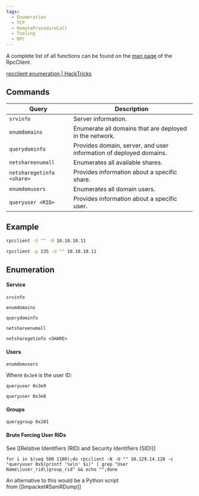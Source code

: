 ```yaml
---
tags:
  - Enumeration
  - TCP
  - RemoteProcedureCall
  - Tooling
  - RPC
---
```

A complete list of all functions can be found on the [man page](https://www.samba.org/samba/docs/current/man-html/rpcclient.1.html) of the RpcClient.

[rpcclient enumeration | HackTricks](https://book.hacktricks.xyz/network-services-pentesting/pentesting-smb/rpcclient-enumeration)
## Commands 

|**Query**|**Description**|
|---|---|
|`srvinfo`|Server information.|
|`enumdomains`|Enumerate all domains that are deployed in the network.|
|`querydominfo`|Provides domain, server, and user information of deployed domains.|
|`netshareenumall`|Enumerates all available shares.|
|`netsharegetinfo <share>`|Provides information about a specific share.|
|`enumdomusers`|Enumerates all domain users.|
|`queryuser <RID>`|Provides information about a specific user.|
## Example

```bash
rpcclient -U "" -N 10.10.10.11
```

```bash
rpcclient -p 135 -U "" 10.10.10.11
```


## Enumeration

#### Service 

```shell-session
srvinfo
```

```shell-session
enumdomains
```

```shell-session
querydominfo
```

```shell-session
netshareenumall
```

```shell-session
netsharegetinfo <SHARE>
```

#### Users

```shell-session
enumdomusers
```

Where `0x3e9` is the user ID:

```shell-session
queryuser 0x3e9
```

```shell-session
queryuser 0x3e8
```

#### Groups 

```shell-session
querygroup 0x201
```

#### Brute Forcing User RIDs

See [[Relative Identifiers (RID) and Security Identifiers (SID)]]

```shell-session
for i in $(seq 500 1100);do rpcclient -N -U "" 10.129.14.128 -c "queryuser 0x$(printf '%x\n' $i)" | grep "User Name\|user_rid\|group_rid" && echo "";done
```

An alternative to this would be a Python script from [[Impacket#SamRDump]]